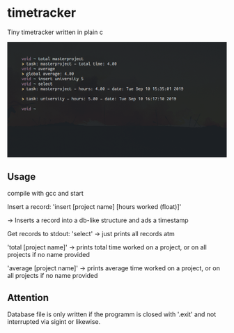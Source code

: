 # timetracker
Tiny timetracker written in plain c

![sample](https://raw.githubusercontent.com/cbrasser/timetracker/master/time_tracker.png)

## Usage

compile with gcc and start

Insert a record:
'insert [project name] [hours worked (float)]'

-> Inserts a record into a db-like structure and ads a timestamp

Get records to stdout:
'select'
-> just prints all records atm

'total [project name]'
-> prints total time worked on a project, or on all projects if no name provided

'average [project name]'
-> prints average time worked on a project, or on all projects if no name provided

## Attention

Database file is only written if the programm is closed with '.exit' and not interrupted via sigint or likewise.
